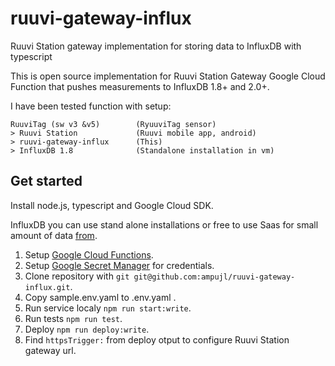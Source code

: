 # ruuvi-gateway-influx
Ruuvi Station gateway implementation for storing data to InfluxDB with typescript

This is open source implementation for Ruuvi Station Gateway Google Cloud Function that pushes measurements to InfluxDB 1.8+ and 2.0+.

I have been tested function with setup:

    RuuviTag (sw v3 &v5)        (RyuuviTag sensor)
    > Ruuvi Station             (Ruuvi mobile app, android)
    > ruuvi-gateway-influx      (This)
    > InfluxDB 1.8              (Standalone installation in vm)

## Get started
Install node.js, typescript and Google Cloud SDK.

InfluxDB you can use stand alone installations or free to use Saas for small amount of data [from](https://cloud.influxdata.com/).

1. Setup [Google Cloud Functions](https://cloud.google.com/functions/docs).
2. Setup [Google Secret Manager](https://cloud.google.com/secret-manager/docs) for credentials.
3. Clone repository with `git git@github.com:ampujl/ruuvi-gateway-influx.git`.
4. Copy sample.env.yaml to .env.yaml .
5. Run service localy `npm run start:write`.
6. Run tests `npm run test`.
7. Deploy `npm run deploy:write`.
8. Find `httpsTrigger:` from deploy otput to configure Ruuvi Station gateway url.
